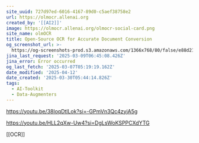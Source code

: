 ```yaml
---
site_uuid: 727d97ed-6016-4167-89d0-c5aef38758e2
url: https://olmocr.allenai.org
created_by: '[[AI2]]'
image: https://olmocr.allenai.org/olmocr-social-card.png
site_name: olmOCR
title: Open-Source OCR for Accurate Document Conversion
og_screenshot_url: >-
  https://og-screenshots-prod.s3.amazonaws.com/1366x768/80/false/e88d212fe5067a4b590e35b2610b5026e8c8001f8c31b544e4644e735bd1126b.jpeg
jina_last_request: '2025-03-09T06:45:08.426Z'
jina_error: Error occurred
og_last_fetch: '2025-03-07T05:19:19.162Z'
date_modified: '2025-04-12'
date_created: '2025-03-30T05:44:14.826Z'
tags:
  - AI-Toolkit
  - Data-Augmenters
---
```


















































































































https://youtu.be/38loqDtlLok?si=-GPmVn3Qc4zyjA5g

https://youtu.be/HLL2qXw-Uw4?si=DgLsWoKSPPCXdYTG

[[OCR]]
